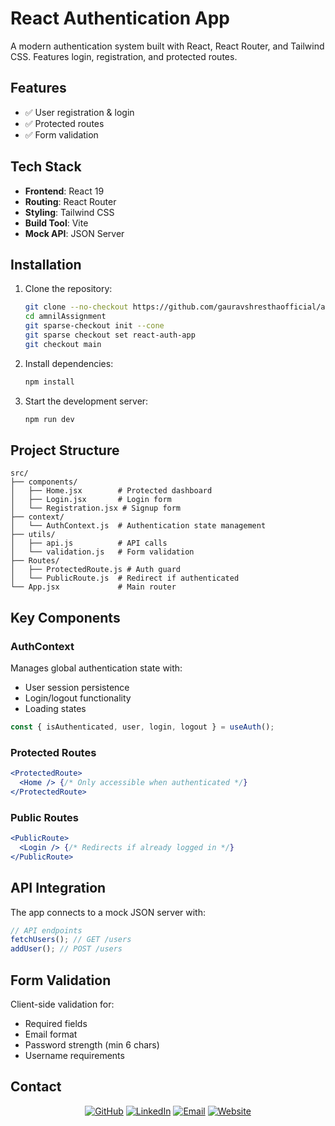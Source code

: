 # React Authentication App

A modern authentication system built with React, React Router, and Tailwind CSS. Features login, registration, and protected routes.

## Features

- ✅ User registration & login
- ✅ Protected routes
- ✅ Form validation

## Tech Stack

- **Frontend**: React 19
- **Routing**: React Router
- **Styling**: Tailwind CSS
- **Build Tool**: Vite
- **Mock API**: JSON Server

## Installation

1. Clone the repository:

   ```bash
   git clone --no-checkout https://github.com/gauravshresthaofficial/amnilAssignmnet.git
   cd amnilAssignment
   git sparse-checkout init --cone
   git sparse checkout set react-auth-app
   git checkout main
   ```

2. Install dependencies:

   ```bash
   npm install
   ```

3. Start the development server:
   ```bash
   npm run dev
   ```

## Project Structure

```
src/
├── components/
│   ├── Home.jsx        # Protected dashboard
│   ├── Login.jsx       # Login form
│   └── Registration.jsx # Signup form
├── context/
│   └── AuthContext.js  # Authentication state management
├── utils/
│   ├── api.js          # API calls
│   └── validation.js   # Form validation
├── Routes/
│   ├── ProtectedRoute.js # Auth guard
│   └── PublicRoute.js  # Redirect if authenticated
└── App.jsx             # Main router
```

## Key Components

### AuthContext

Manages global authentication state with:

- User session persistence
- Login/logout functionality
- Loading states

```javascript
const { isAuthenticated, user, login, logout } = useAuth();
```

### Protected Routes

```jsx
<ProtectedRoute>
  <Home /> {/* Only accessible when authenticated */}
</ProtectedRoute>
```

### Public Routes

```jsx
<PublicRoute>
  <Login /> {/* Redirects if already logged in */}
</PublicRoute>
```

## API Integration

The app connects to a mock JSON server with:

```javascript
// API endpoints
fetchUsers(); // GET /users
addUser(); // POST /users
```

## Form Validation

Client-side validation for:

- Required fields
- Email format
- Password strength (min 6 chars)
- Username requirements

## Contact

<div align="center">

[![GitHub](https://img.shields.io/badge/GitHub-100000?style=for-the-badge&logo=github&logoColor=white)](https://github.com/gauravshresthaofficial) [![LinkedIn](https://img.shields.io/badge/LinkedIn-0077B5?style=for-the-badge&logo=linkedin&logoColor=white)](https://www.linkedin.com/in/gauravshresthaofficial/) [![Email](https://img.shields.io/badge/Email-D14836?style=for-the-badge&logo=gmail&logoColor=white)](mailto:imgauravshrestha@gmail.com) [![Website](https://img.shields.io/badge/Website-000000?style=for-the-badge&logo=About.me&logoColor=white)](https://www.shresthagaurav.com/)

</div>
